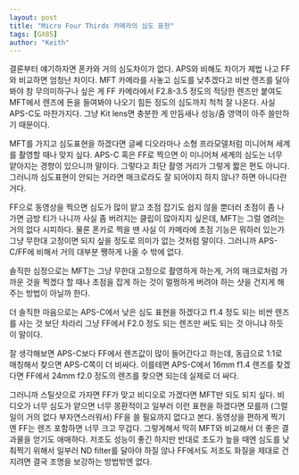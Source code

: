 ```yaml
---
layout: post
title: "Micro Four Thirds 카메라의 심도 표현"
tags: [GX85]
author: "Keith"
---
```


결론부터 얘기하자면 폰카와 거의 심도차이가 없다. APS와 비해도 차이가 제법 나고 FF와 비교하면 엄청난 차이다. MFT 카메라를 사놓고 심도를 낮추겠다고 비싼 렌즈를 달아봐야 참 무의미하구나 싶은 게 FF 카메라에서 F2.8-3.5 정도의 적당한 렌즈만 붙여도 MFT에서 렌즈에 돈을 들여봐야 나오기 힘든 정도의 심도까지 척척 잘 나온다. 사실 APS-C도 마찬가지다. 그냥 Kit lens면 충분한 게 만듬새나 성능/줌 영역이 아주 쓸만하기 때문이다.

MFT를 가지고 심도표현을 하겠다면 글쎄 디오라마나 소형 프라모델처럼 미니어쳐 세계를 촬영할 때나 맞지 싶다. APS-C 혹은 FF로 찍으면 이 미니어쳐 세계의 심도는 너무 얕아지는 경향이 있으니까 말이다. 그렇다고 최단 촬영 거리가 그렇게 짧은 편도 아니다. 그러니까 심도표현이 안되는 거라면 매크로라도 잘 되어야지 하지 않나? 하면 아니다란 거다.

FF으로 동영상을 찍으면 심도가 많이 얕고 초점 잡기도 쉽지 않을 뿐더러 초점이 좀 나가면 금방 티가 나니까 사실 좀 버려지는 클립이 많아지지 싶은데, MFT는 그럴 염려는 거의 없다 시피하다. 물론 폰카로 찍을 땐 사실 이 카메라에 초점 기능은 뭐하러 있는가 그냥 무한대 고정이면 되지 싶을 정도로 의미가 없는 것처럼 말이다. 그러니까 APS-C/FF에 비해서 거의 대부분 쨍하게 나올 수 밖에 없다. 

솔직한 심정으로는 MFT는 그냥 무한대 고정으로 촬영하게 하는게, 거의 매크로처럼 가까운 것을 찍겠다 할 때나 초점을 잡게 하는 것이 멀쩡하게 버려야 하는 샷을 건지게 해주는 방법이 아닐까 한다.

더 솔직한 마음으로는 APS-C에서 낮은 심도 표현을 하겠다고 f1.4 정도 되는 비싼 렌즈를 사는 것 보단 차라리 그냥 FF에서 F2.0 정도 되는 렌즈만 써도 되는 것 아니냐 하듯이 말이다.

잘 생각해보면 APS-C보다 FF에서 렌즈값이 많이 들어간다고 하는데, 동급으로 1:1로 매칭해서 찾으면 APS-C쪽이 더 비싸다. 이를테면 APS-C에서 16mm f1.4 렌즈를 찾겠다면 FF에서 24mm f2.0 정도의 렌즈를 찾으면 되는데 실제로 더 싸다. 

그러니까 스틸샷으로 가자면 FF가 맞고 비디오로 가겠다면 MFT만 되도 되지 싶다. 비디오가 너무 심도가 얕으면 너무 몽환적이고 일부러 이런 표현을 하겠다면 모를까 (그럴 일이 거의 없다 부자연스러워서) FF을 쓸 필요까지 없다고 본다. 동영상을 편하게 찍기엔 FF는 렌즈 포함하면 너무 크고 무겁다. 그렇게해서 딱히 MFT와 비교해서 더 좋은 결과물을 얻기도 애매하다. 저조도 성능이 좋긴 하지만 반대로 조도가 높을 때엔 심도를 낮춰찍기 위해서 일부러 ND filter를 달아야 하질 않나 FF에서도 저조도 화질을 제대로 건지려면 결국 조명을 보강하는 방법밖엔 없다. 